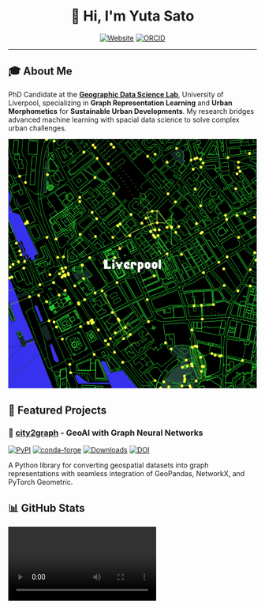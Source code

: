 <div align="center">

# 👋 Hi, I'm Yuta Sato

[![Website](https://img.shields.io/badge/Website-yu--ta--sato.github.io-blue?style=flat-square&logo=google-chrome)](https://yu-ta-sato.github.io)
[![ORCID](https://img.shields.io/badge/ORCID-0000--0003--4529--3577-green?style=flat-square&logo=orcid)](https://orcid.org/0000-0003-4529-3577)

</div>

---

## 🎓 About Me

PhD Candidate at the [**Geographic Data Science Lab**](https://www.liverpool.ac.uk/geographic-data-science/), University of Liverpool, specializing in **Graph Representation Learning** and **Urban Morphometics** for **Sustainable Urban Developments**. My research bridges advanced machine learning with spacial data science to solve complex urban challenges.

<div align="center">
  <img src="img/yuta_sato_liverpool.gif" alt="Yuta Sato" width="1000"/>
</div>

## 🚀 Featured Projects

### 🌆 [city2graph](https://github.com/c2g-dev/city2graph) - GeoAI with Graph Neural Networks
[![PyPI](https://badge.fury.io/py/city2graph.svg)](https://pypi.org/project/city2graph/)
[![conda-forge](https://anaconda.org/conda-forge/city2graph/badges/version.svg)](https://anaconda.org/conda-forge/city2graph/)
[![Downloads](https://static.pepy.tech/badge/city2graph)](https://pepy.tech/projects/city2graph)
[![DOI](https://zenodo.org/badge/DOI/10.5281/zenodo.15858845.svg)](https://doi.org/10.5281/zenodo.15858845)

A Python library for converting geospatial datasets into graph representations with seamless integration of GeoPandas, NetworkX, and PyTorch Geometric.

## 📊 GitHub Stats
<video>yu-ta-sato/37225.mp4</video>
